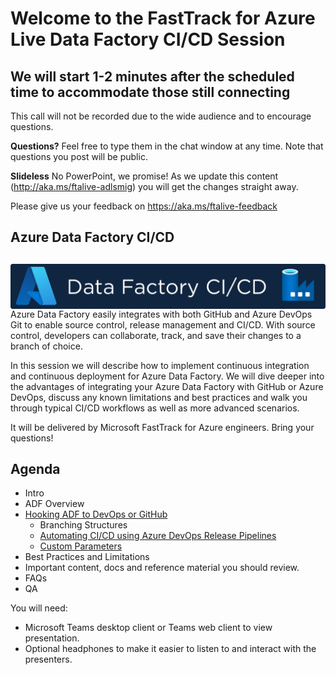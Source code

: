 # Welcome to the FastTrack for Azure Live Data Factory CI/CD Session
## We will start 1-2 minutes after the scheduled time to accommodate those still connecting


This call will not be recorded due to the wide audience and to encourage questions.

**Questions?** Feel free to type them in the chat window at any time. Note that questions you post will be public.

**Slideless** No PowerPoint, we promise! As we update this content (http://aka.ms/ftalive-adlsmig) you will get the changes straight away.

Please give us your feedback on https://aka.ms/ftalive-feedback


## Azure Data Factory CI/CD

## <img src="images/cicd-adf.png" alt="ADF CI/CD" style="float: left; margin-right:10px;" />

Azure Data Factory easily integrates with both GitHub and Azure DevOps Git to enable source control, release management and CI/CD. With source control, developers can collaborate, track, and save their changes to a branch of choice.   

In this session we will describe how to implement continuous integration and continuous deployment for Azure Data Factory. We will dive deeper into the advantages of integrating your Azure Data Factory with GitHub or Azure DevOps, discuss any known limitations and best practices and walk you through typical CI/CD workflows as well as more advanced scenarios. 

It will be delivered by Microsoft FastTrack for Azure engineers. Bring your questions!

## Agenda
* Intro
* ADF Overview
* [Hooking ADF to DevOps or GitHub](https://docs.microsoft.com/en-us/azure/data-factory/source-control)
  * Branching Structures
  * [Automating CI/CD using Azure DevOps Release Pipelines](https://docs.microsoft.com/en-us/azure/data-factory/continuous-integration-delivery-automate-azure-pipelines)  
  * [Custom Parameters](https://docs.microsoft.com/en-us/azure/data-factory/continuous-integration-delivery-resource-manager-custom-parameters)
* Best Practices and Limitations
* Important content, docs and reference material you should review. 
* FAQs
* QA

You will need:
* Microsoft Teams desktop client or Teams web client to view presentation.
* Optional headphones to make it easier to listen to and interact with the presenters.